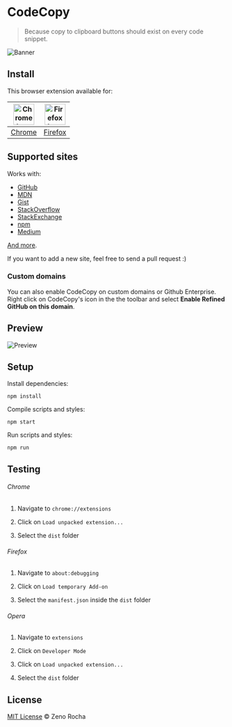 # CodeCopy

> Because copy to clipboard buttons should exist on every code snippet.

![Banner](https://cloud.githubusercontent.com/assets/398893/25569224/c3e7a724-2dc7-11e7-9ff4-7861c7876028.png)

## Install

This browser extension available for:

| <a href="https://chrome.google.com/webstore/detail/codecopy/fkbfebkcoelajmhanocgppanfoojcdmg"><img src="https://cloud.githubusercontent.com/assets/398893/15528951/e9f5dc0a-21fd-11e6-86e7-8a0cad6e7548.png" width="48px" height="48px" alt="Chrome logo"></a> | <a href="https://addons.mozilla.org/en-US/firefox/addon/codecopy/"><img src="https://cloud.githubusercontent.com/assets/398893/15528952/ea095cc6-21fd-11e6-9aae-d67479edd442.png" width="48px" height="48px" alt="Firefox logo"></a> |
|:---:|:---:|
| [Chrome](https://chrome.google.com/webstore/detail/codecopy/fkbfebkcoelajmhanocgppanfoojcdmg) | [Firefox](https://addons.mozilla.org/en-US/firefox/addon/codecopy/) |

## Supported sites

Works with:

* [GitHub](https://github.com/)
* [MDN](https://developer.mozilla.org/)
* [Gist](https://gist.github.com/)
* [StackOverflow](http://stackoverflow.com/)
* [StackExchange](https://stackexchange.com/sites)
* [npm](https://www.npmjs.com/)
* [Medium](https://medium.com/)

[And more](https://github.com/zenorocha/codecopy/blob/7c638611f7ad01d923361f7fedfe3933b35e114c/dist/manifest.json#L27).

If you want to add a new site, feel free to send a pull request :)

### Custom domains

You can also enable CodeCopy on custom domains or Github Enterprise.
Right click on CodeCopy's icon in the the toolbar  and select **Enable Refined GitHub on this domain**.

## Preview

![Preview](https://cloud.githubusercontent.com/assets/398893/25569031/5840911a-2dc3-11e7-8445-a5b0867ceec7.png)

## Setup

Install dependencies:

```
npm install
```

Compile scripts and styles:

```
npm start
```


Run scripts and styles:

```
npm run
```

## Testing

###### Chrome

1. Navigate to `chrome://extensions`

2. Click on `Load unpacked extension...`

3. Select the `dist` folder

###### Firefox

1. Navigate to `about:debugging`

2. Click on `Load temporary Add-on`

3. Select the `manifest.json` inside the `dist` folder

###### Opera

1. Navigate to `extensions`

2. Click on `Developer Mode`

3. Click on `Load unpacked extension...`

4. Select the `dist` folder

## License

[MIT License](http://zenorocha.mit-license.org/) © Zeno Rocha
